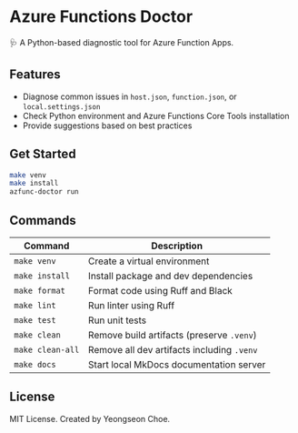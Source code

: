 # Azure Functions Doctor

🩺 A Python-based diagnostic tool for Azure Function Apps.

## Features

- Diagnose common issues in `host.json`, `function.json`, or `local.settings.json`
- Check Python environment and Azure Functions Core Tools installation
- Provide suggestions based on best practices

## Get Started

```bash
make venv
make install
azfunc-doctor run
```

## Commands

| Command         | Description                                      |
|-----------------|--------------------------------------------------|
| `make venv`     | Create a virtual environment                     |
| `make install`  | Install package and dev dependencies             |
| `make format`   | Format code using Ruff and Black                 |
| `make lint`     | Run linter using Ruff                            |
| `make test`     | Run unit tests                                   |
| `make clean`    | Remove build artifacts (preserve `.venv`)       |
| `make clean-all`| Remove all dev artifacts including `.venv`       |
| `make docs`     | Start local MkDocs documentation server          |

## License

MIT License. Created by Yeongseon Choe.

